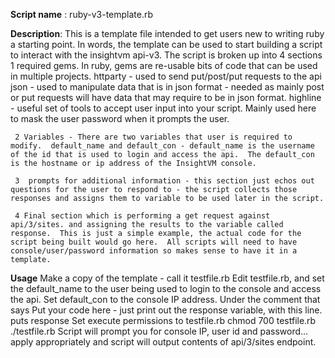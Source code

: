 **Script name** : ruby-v3-template.rb

**Description**: This is a template file intended to get users new to writing ruby a starting point.  In words, the template can be used to start building a script to interact with the insightvm api-v3.  The script is broken up into 4 sections
     1 required gems. In ruby, gems are re-usable bits of code that can be used in multiple projects.
		httparty - used to send put/post/put requests to the api
		json - used to manipulate data that is in json format - needed as mainly post or put requests will have data that may require to be in json format.
		highline - useful set of tools to accept user input into your script.  Mainly used here to mask the user password when it prompts the user.


     2 Variables - There are two variables that user is required to modify.  default_name and default_con - default_name is the username of the id that is used to login and access the api.  The default_con is the hostname or ip address of the InsightVM console.

     3  prompts for additional information - this section just echos out questions for the user to respond to - the script collects those responses and assigns them to variable to be used later in the script.

     4 Final section which is performing a get request against api/3/sites. and assigning the results to the variable called response.  This is just a simple example, the actual code for the script being built would go here.  All scripts will need to have console/user/password information so makes sense to have it in a template.

**Usage**
Make a copy of the template - call it testfile.rb
Edit testfile.rb, and set the default_name to the user being used to login to the console and access the api.
Set default_con to the console IP address.
Under the comment that says Put your code here - just print out the response variable, with this line.
     puts response
Set execute permissions to testfile.rb
     chmod 700 testfile.rb
     ./testfile.rb
Script will prompt you for console IP, user id and password... apply appropriately and script will output contents of api/3/sites endpoint.
